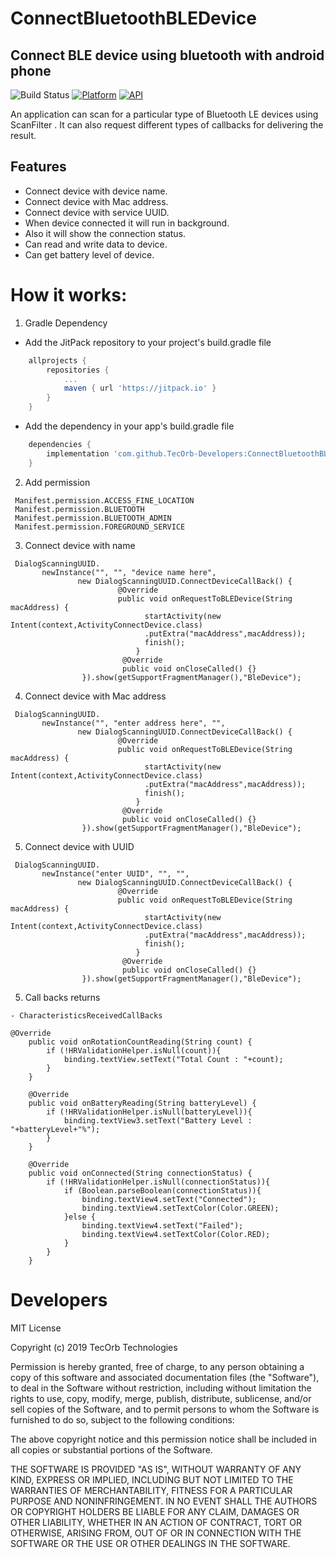 # ConnectBluetoothBLEDevice
## Connect BLE device using bluetooth with android phone

![Build Status](https://travis-ci.org/joemccann/dillinger.svg?branch=master)
[![Platform](https://img.shields.io/badge/platform-android-green.svg)](http://developer.android.com/index.html)
[![API](https://img.shields.io/badge/API-23%2B-brightgreen.svg?style=flat)](https://android-arsenal.com/api?level=23)


An application can scan for a particular type of Bluetooth LE devices using ScanFilter . 
It can also request different types of callbacks for delivering the result.

## Features

- Connect device with device name.
- Connect device with Mac address.
- Connect device with service UUID.
- When device connected it will run in background.
- Also it will show the connection status.
- Can read and write data to device.
- Can get battery level of device.


# How it works:

1. Gradle Dependency

- Add the JitPack repository to your project's build.gradle file

```groovy
    allprojects {
        repositories {
            ...
    	    maven { url 'https://jitpack.io' }
        }
    }
```
- Add the dependency in your app's build.gradle file

```groovy
    dependencies {
        implementation 'com.github.TecOrb-Developers:ConnectBluetoothBLEDevice:0.1.0'
    }
```

2. Add permission 
```
 Manifest.permission.ACCESS_FINE_LOCATION
 Manifest.permission.BLUETOOTH
 Manifest.permission.BLUETOOTH_ADMIN
 Manifest.permission.FOREGROUND_SERVICE
```

3. Connect device with name
```
 DialogScanningUUID.
       newInstance("", "", "device name here", 
               new DialogScanningUUID.ConnectDeviceCallBack() {
                        @Override
                        public void onRequestToBLEDevice(String macAddress) {
                              startActivity(new Intent(context,ActivityConnectDevice.class)
                              .putExtra("macAddress",macAddress));
                              finish();
                            }
                         @Override
                         public void onCloseCalled() {}
                }).show(getSupportFragmentManager(),"BleDevice");
```
4. Connect device with Mac address
```
 DialogScanningUUID.
       newInstance("", "enter address here", "", 
               new DialogScanningUUID.ConnectDeviceCallBack() {
                        @Override
                        public void onRequestToBLEDevice(String macAddress) {
                              startActivity(new Intent(context,ActivityConnectDevice.class)
                              .putExtra("macAddress",macAddress));
                              finish();
                            }
                         @Override
                         public void onCloseCalled() {}
                }).show(getSupportFragmentManager(),"BleDevice");
```
5. Connect device with UUID
```
 DialogScanningUUID.
       newInstance("enter UUID", "", "", 
               new DialogScanningUUID.ConnectDeviceCallBack() {
                        @Override
                        public void onRequestToBLEDevice(String macAddress) {
                              startActivity(new Intent(context,ActivityConnectDevice.class)
                              .putExtra("macAddress",macAddress));
                              finish();
                            }
                         @Override
                         public void onCloseCalled() {}
                }).show(getSupportFragmentManager(),"BleDevice");
```

5. Call backs returns
```
- CharacteristicsReceivedCallBacks

@Override
    public void onRotationCountReading(String count) {
        if (!HRValidationHelper.isNull(count)){
            binding.textView.setText("Total Count : "+count);
        }
    }

    @Override
    public void onBatteryReading(String batteryLevel) {
        if (!HRValidationHelper.isNull(batteryLevel)){
            binding.textView3.setText("Battery Level : "+batteryLevel+"%");
        }
    }

    @Override
    public void onConnected(String connectionStatus) {
        if (!HRValidationHelper.isNull(connectionStatus)){
            if (Boolean.parseBoolean(connectionStatus)){
                binding.textView4.setText("Connected");
                binding.textView4.setTextColor(Color.GREEN);
            }else {
                binding.textView4.setText("Failed");
                binding.textView4.setTextColor(Color.RED);
            }
        }
    }

```
 
# Developers

MIT License

Copyright (c) 2019 TecOrb Technologies

Permission is hereby granted, free of charge, to any person obtaining a copy
of this software and associated documentation files (the "Software"), to deal
in the Software without restriction, including without limitation the rights
to use, copy, modify, merge, publish, distribute, sublicense, and/or sell
copies of the Software, and to permit persons to whom the Software is
furnished to do so, subject to the following conditions:

The above copyright notice and this permission notice shall be included in all
copies or substantial portions of the Software.

THE SOFTWARE IS PROVIDED "AS IS", WITHOUT WARRANTY OF ANY KIND, EXPRESS OR
IMPLIED, INCLUDING BUT NOT LIMITED TO THE WARRANTIES OF MERCHANTABILITY,
FITNESS FOR A PARTICULAR PURPOSE AND NONINFRINGEMENT. IN NO EVENT SHALL THE
AUTHORS OR COPYRIGHT HOLDERS BE LIABLE FOR ANY CLAIM, DAMAGES OR OTHER
LIABILITY, WHETHER IN AN ACTION OF CONTRACT, TORT OR OTHERWISE, ARISING FROM,
OUT OF OR IN CONNECTION WITH THE SOFTWARE OR THE USE OR OTHER DEALINGS IN THE
SOFTWARE.
